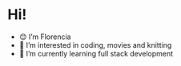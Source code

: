 # Hi! 
- :blush: I’m Florencia
- 👀 I’m interested in coding, movies and knitting
- 🌱 I’m currently learning full stack development
